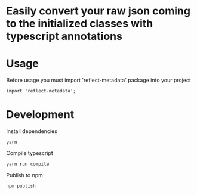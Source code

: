 # Easily convert your raw json coming to the initialized classes with typescript annotations


# Usage
Before usage you must import 'reflect-metadata' package into your project
```
import 'reflect-metadata';
```



# Development


Install dependencies
```
yarn
```


Compile typescript
```
yarn run compile
```


Publish to npm
```
npm publish
```

